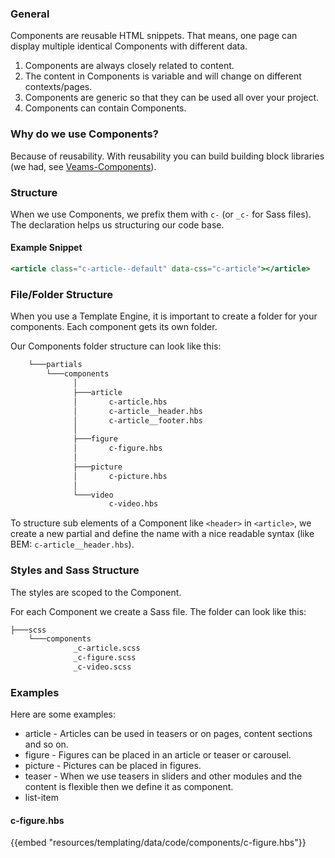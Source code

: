 ### General 

Components are reusable HTML snippets. That means, one page can display multiple identical Components with different data. 

1. Components are always closely related to content. 
2. The content in Components is variable and will change on different contexts/pages.
3. Components are generic so that they can be used all over your project. 
4. Components can contain Components.

### Why do we use Components?

Because of reusability. With reusability you can build building block libraries (we had, see [Veams-Components](/veams-components/index.html)).

### Structure

When we use Components, we prefix them with `c-` (or `_c-` for Sass files). The declaration helps us structuring our code base.

#### Example Snippet

``` hbs
<article class="c-article--default" data-css="c-article"></article>
```

### File/Folder Structure

When you use a Template Engine, it is important to create a folder for your components. Each component gets its own folder. 

Our Components folder structure can look like this: 

``` bash
    └───partials
        └───components
              │
              ├───article
              │       c-article.hbs
              │       c-article__header.hbs
              │       c-article__footer.hbs
              │
              ├───figure
              │       c-figure.hbs
              │
              ├───picture
              │       c-picture.hbs
              │
              └───video
                      c-video.hbs
```

To structure sub elements of a Component like `<header>` in `<article>`, we create a new partial and define the name with a nice readable syntax (like BEM: `c-article__header.hbs`).

### Styles and Sass Structure

The styles are scoped to the Component. 

For each Component we create a Sass file. The folder can look like this: 

``` bash
├───scss
    └───components
              _c-article.scss
              _c-figure.scss
              _c-video.scss
```

### Examples

Here are some examples: 

* article - Articles can be used in teasers or on pages, content sections and so on.
* figure - Figures can be placed in an article or teaser or carousel. 
* picture - Pictures can be placed in figures.
* teaser - When we use teasers in sliders and other modules and the content is flexible then we define it as component.
* list-item

#### c-figure.hbs
{{embed "resources/templating/data/code/components/c-figure.hbs"}}